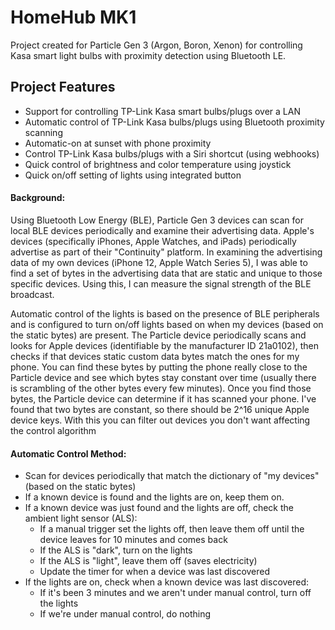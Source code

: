 # HomeHub MK1

Project created for Particle Gen 3 (Argon, Boron, Xenon) for controlling Kasa smart light bulbs with proximity detection using Bluetooth LE.

## Project Features

- Support for controlling TP-Link Kasa smart bulbs/plugs over a LAN
- Automatic control of TP-Link Kasa bulbs/plugs using Bluetooth proximity scanning
- Automatic-on at sunset with phone proximity
- Control TP-Link Kasa bulbs/plugs with a Siri shortcut (using webhooks)
- Quick control of brightness and color temperature using joystick
- Quick on/off setting of lights using integrated button

#### Background:  
Using Bluetooth Low Energy (BLE), Particle Gen 3 devices can scan for local BLE devices periodically and examine their advertising data. Apple's devices (specifically iPhones, Apple Watches, and iPads) periodically advertise as part of their "Continuity" platform. In examining the advertising data of my own devices (iPhone 12, Apple Watch Series 5), I was able to find a set of bytes in the advertising data that are static and unique to those specific devices. Using this, I can measure the signal strength of the BLE broadcast.

Automatic control of the lights is based on the presence of BLE peripherals and is configured to turn on/off lights based on when my devices (based on the static bytes) are present. The Particle device periodically scans and looks for Apple devices (identifiable by the manufacturer ID 21a0102), then checks if that devices static custom data bytes match the ones for my phone. You can find these bytes by putting the phone really close to the Particle device and see which bytes stay constant over time (usually there is scrambling of the other bytes every few minutes). Once you find those bytes, the Particle device can determine if it has scanned your phone. I've found that two bytes are constant, so there should be 2^16 unique Apple device keys. With this you can filter out devices you don't want affecting the control algorithm

#### Automatic Control Method:

- Scan for devices periodically that match the dictionary of "my devices" (based on the static bytes)
- If a known device is found and the lights are on, keep them on.
- If a known device was just found and the lights are off, check the ambient light sensor (ALS):
    - If a manual trigger set the lights off, then leave them off until the device leaves for 10 minutes and comes back
    - If the ALS is "dark", turn on the lights
    - If the ALS is "light", leave them off (saves electricity)
    - Update the timer for when a device was last discovered
- If the lights are on, check when a known device was last discovered:
    - If it's been 3 minutes and we aren't under manual control, turn off the lights
    - If we're under manual control, do nothing
    

